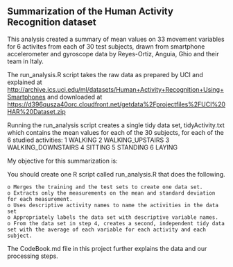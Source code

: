 ## Summarization of the Human Activity Recognition dataset

This analysis created a summary of mean values on 33 movement variables
for 6 activites from each of 30 test subjects, drawn from smartphone 
accelerometer and gyroscope data by Reyes-Ortiz, Anguia, Ghio and their team in Italy.

The run_analysis.R script takes the raw data as prepared by UCI and explained at
http://archive.ics.uci.edu/ml/datasets/Human+Activity+Recognition+Using+Smartphones
and downloaded at
https://d396qusza40orc.cloudfront.net/getdata%2Fprojectfiles%2FUCI%20HAR%20Dataset.zip

Running the run_analysis script creates a single tidy data set, tidyActivity.txt
which contains the mean values for each of the 30 subjects, for each of the 6 studied activities:
1 WALKING
2 WALKING_UPSTAIRS
3 WALKING_DOWNSTAIRS
4 SITTING
5 STANDING
6 LAYING

My objective for this summarization is:

 You should create one R script called run_analysis.R that does the following. 

    o Merges the training and the test sets to create one data set.
    o Extracts only the measurements on the mean and standard deviation for each measurement. 
    o Uses descriptive activity names to name the activities in the data set
    o Appropriately labels the data set with descriptive variable names. 
    o From the data set in step 4, creates a second, independent tidy data set with the average of each variable for each activity and each subject.


The CodeBook.md file in this project further explains the data and our processing steps.




